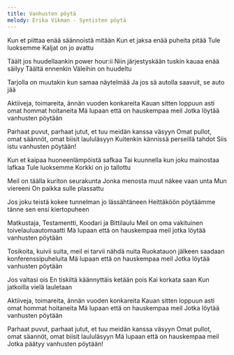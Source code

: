 ```yaml
---
title: Vanhusten pöytä
melody: Erika Vikman - Syntisten pöytä
---
```

Kun et piittaa enää säännoistä mitään
Kun et jaksa enää puheita pitää
Tule luoksemme
Kaljat on jo avattu  

Täält jos huudellaankin power hour:ii
Niin järjestyskään tuskin kauaa enää säilyy
Täältä ennenkin
Väleihin on huudeltu  

Tarjolla on muutakin kun samaa näytelmää
Ja jos sä autolla saavuit, se auto jää  

Aktiiveja, toimareita,
ännän vuoden konkareita
Kauan sitten loppuun asti
omat hommat hoitaneita
Mä lupaan että on hauskempaa meil
Jotka löytää vanhusten pöytään

Parhaat puvut, parhaat jutut,
et tuu meidän kanssa väsyyn
Omat pullot, omat säännöt,
omat biisit laululäsyyn
Kuitenkin kännissä perseillä tahdot
Siis istu vanhusten pöytään!  

Kun et kaipaa huoneenlämpöistä safkaa
Tai kuunnella kun joku mainostaa lafkaa
Tule luoksemme
Korkki on jo tallottu  

Meil on täälla kuriton seurakunta
Jonka menosta muut näkee vaan unta
Mun viereeni
On paikka sulle plassattu  

Jos joku teistä kokee tunnelman jo lässähtäneen
Heittäköön pöytäämme tänne sen ensi
kiertopuheen  

Matkustaja, Testamentti,
Koodari ja Bittilaulu
Meil on oma vakituinen
toivelauluautomaatti
Mä lupaan että on hauskempaa meil
jotka löytää vanhusten pöytään  

Tosikoita, kuivii suita,
meil ei tarvii nähdä nuita
Ruokatauon jälkeen saadaan
konferenssipuheluita
Mä lupaan että on hauskempaa meil
Jotka löytää vanhusten pöytään  

Jos valtasi ois
En tiskiltä käännyttäis ketään pois
Kai korkata saan
Kun jatkoilla vielä lauletaan  

Aktiiveja, toimareita,
ännän vuoden konkareita
Kauan sitten loppuun asti
omat hommat hoitaneita
Mä lupaan että on hauskempaa meil
Jotka löytää vanhusten pöytään  

Parhaat puvut, parhaat jutut,
et tuu meidän kanssa väsyyn
Omat pullot, omat säannöt,
omat biisit laululäsyyn
Mä lupaan että on hauskempaa meil
Jotka päätyy vanhusten pöytään!
